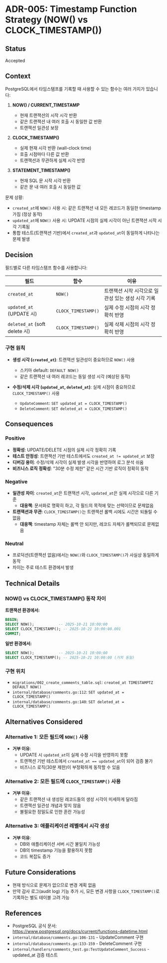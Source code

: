 # ADR-005: Timestamp Function Strategy (NOW() vs CLOCK_TIMESTAMP())

## Status
Accepted

## Context
PostgreSQL에서 타임스탬프를 기록할 때 사용할 수 있는 함수는 여러 가지가 있습니다:

1. **NOW() / CURRENT_TIMESTAMP**
   - 현재 트랜잭션의 시작 시각 반환
   - 같은 트랜잭션 내 여러 호출 시 동일한 값 반환
   - 트랜잭션 일관성 보장

2. **CLOCK_TIMESTAMP()**
   - 실제 현재 시각 반환 (wall-clock time)
   - 호출 시점마다 다른 값 반환
   - 트랜잭션과 무관하게 실제 시각 반영

3. **STATEMENT_TIMESTAMP()**
   - 현재 SQL 문 시작 시각 반환
   - 같은 문 내 여러 호출 시 동일한 값

문제 상황:
- `created_at`에 `NOW()` 사용 시: 같은 트랜잭션 내 모든 레코드가 동일한 timestamp 가짐 (정상 동작)
- `updated_at`에 `NOW()` 사용 시: UPDATE 시점의 실제 시각이 아닌 트랜잭션 시작 시각 기록됨
- 통합 테스트(트랜잭션 기반)에서 `created_at`과 `updated_at`이 동일하게 나타나는 문제 발생

## Decision
필드별로 다른 타임스탬프 함수를 사용합니다:

| 필드 | 함수 | 이유 |
|------|------|------|
| `created_at` | `NOW()` | 트랜잭션 시작 시각으로 일관성 있는 생성 시각 기록 |
| `updated_at` (UPDATE 시) | `CLOCK_TIMESTAMP()` | 실제 수정 시점의 시각 정확히 반영 |
| `deleted_at` (soft delete 시) | `CLOCK_TIMESTAMP()` | 실제 삭제 시점의 시각 정확히 반영 |

### 구현 원칙
- **생성 시각 (`created_at`)**: 트랜잭션 일관성이 중요하므로 `NOW()` 사용
  - 스키마 default: `DEFAULT NOW()`
  - 같은 트랜잭션 내 여러 레코드는 동일 생성 시각 (예상된 동작)

- **수정/삭제 시각 (`updated_at`, `deleted_at`)**: 실제 시점이 중요하므로 `CLOCK_TIMESTAMP()` 사용
  - `UpdateComment`: `SET updated_at = CLOCK_TIMESTAMP()`
  - `DeleteComment`: `SET deleted_at = CLOCK_TIMESTAMP()`

## Consequences

### Positive
- **정확성**: UPDATE/DELETE 시점의 실제 시각 정확히 기록
- **테스트 안정성**: 트랜잭션 기반 테스트에서도 `created_at != updated_at` 보장
- **디버깅 용이**: 수정/삭제 시각이 실제 발생 시각을 반영하여 로그 분석 쉬움
- **비즈니스 로직 정확성**: "30분 수정 제한" 같은 시간 기반 로직이 정확히 동작

### Negative
- **일관성 차이**: `created_at`은 트랜잭션 시각, `updated_at`은 실제 시각으로 다른 기준
  - **대응책**: 문서화로 명확히 하고, 각 필드의 목적에 맞는 선택이므로 문제없음
- **트랜잭션과 무관**: `CLOCK_TIMESTAMP()`는 트랜잭션 롤백 시에도 시간은 되돌릴 수 없음
  - **대응책**: timestamp 자체는 롤백 안 되지만, 레코드 자체가 롤백되므로 문제없음

### Neutral
- 프로덕션(트랜잭션 없음)에서는 `NOW()`와 `CLOCK_TIMESTAMP()`가 사실상 동일하게 동작
- 차이는 주로 테스트 환경에서 발생

## Technical Details

### NOW() vs CLOCK_TIMESTAMP() 동작 차이

**트랜잭션 환경에서:**
```sql
BEGIN;
SELECT NOW();           -- 2025-10-21 10:00:00
SELECT CLOCK_TIMESTAMP(); -- 2025-10-21 10:00:00.001
COMMIT;
```

**일반 환경에서:**
```sql
SELECT NOW();           -- 2025-10-21 10:00:00
SELECT CLOCK_TIMESTAMP(); -- 2025-10-21 10:00:00 (거의 동일)
```

### 구현 위치
- `migrations/002_create_comments_table.sql`: `created_at TIMESTAMPTZ DEFAULT NOW()`
- `internal/database/comments.go:112`: `SET updated_at = CLOCK_TIMESTAMP()`
- `internal/database/comments.go:140`: `SET deleted_at = CLOCK_TIMESTAMP()`

## Alternatives Considered

### Alternative 1: 모든 필드에 `NOW()` 사용
- **거부 이유**:
  - UPDATE 시 `updated_at`이 실제 수정 시각을 반영하지 못함
  - 트랜잭션 기반 테스트에서 `created_at == updated_at`이 되어 검증 불가
  - 비즈니스 로직(30분 제한)이 부정확하게 동작할 수 있음

### Alternative 2: 모든 필드에 `CLOCK_TIMESTAMP()` 사용
- **거부 이유**:
  - 같은 트랜잭션 내 생성된 레코드들의 생성 시각이 미세하게 달라짐
  - 트랜잭션 일관성 개념과 맞지 않음
  - 불필요한 정밀도로 인한 혼란 가능성

### Alternative 3: 애플리케이션 레벨에서 시각 생성
- **거부 이유**:
  - DB와 애플리케이션 서버 시간 불일치 가능성
  - DB의 timestamp 기능을 활용하지 못함
  - 코드 복잡도 증가

## Future Considerations
- 현재 방식으로 문제가 없으므로 변경 계획 없음
- 만약 감사 로그(audit log) 기능 추가 시, 모든 변경 사항을 `CLOCK_TIMESTAMP()`로 기록하는 별도 테이블 고려 가능

## References
- PostgreSQL 공식 문서: https://www.postgresql.org/docs/current/functions-datetime.html
- `internal/database/comments.go:106-131` - UpdateComment 구현
- `internal/database/comments.go:133-159` - DeleteComment 구현
- `internal/handlers/comments_test.go:TestUpdateComment_Success` - updated_at 검증 테스트
